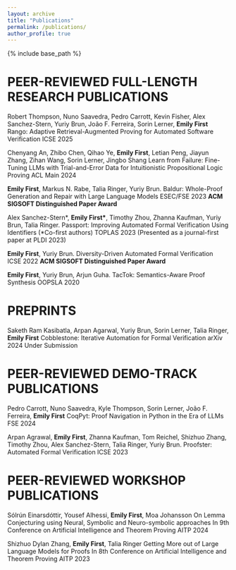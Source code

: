 ```yaml
---
layout: archive
title: "Publications"
permalink: /publications/
author_profile: true
---
```


{% include base_path %}


PEER-REVIEWED FULL-LENGTH RESEARCH PUBLICATIONS 
======
Robert Thompson, Nuno Saavedra, Pedro Carrott, Kevin Fisher, Alex Sanchez-Stern, Yuriy Brun, João F. Ferreira, Sorin Lerner, **Emily First**
Rango: Adaptive Retrieval-Augmented Proving for Automated Software Verification
ICSE 2025

Chenyang An, Zhibo Chen, Qihao Ye, **Emily First**, Letian Peng, Jiayun Zhang, Zihan Wang, Sorin Lerner, Jingbo Shang
Learn from Failure: Fine-Tuning LLMs with Trial-and-Error Data for Intuitionistic Propositional Logic Proving
ACL Main 2024

**Emily First**, Markus N. Rabe, Talia Ringer, Yuriy Brun. 
Baldur: Whole-Proof Generation and Repair with Large Language Models 
ESEC/FSE 2023
**ACM SIGSOFT Distinguished Paper Award**

Alex Sanchez-Stern*, **Emily First\***, Timothy Zhou, Zhanna Kaufman, Yuriy Brun, Talia Ringer.  Passport: Improving Automated Formal Verification Using Identifiers (*Co-first authors) 
TOPLAS 2023
(Presented as a journal-first paper at PLDI 2023)

**Emily First**, Yuriy Brun. 
Diversity-Driven Automated Formal Verification  
ICSE 2022
**ACM SIGSOFT Distinguished Paper Award**

**Emily First**, Yuriy Brun, Arjun Guha. 
TacTok: Semantics-Aware Proof Synthesis 
OOPSLA 2020

PREPRINTS
======
Saketh Ram Kasibatla, Arpan Agarwal, Yuriy Brun, Sorin Lerner, Talia Ringer, **Emily First**
Cobblestone: Iterative Automation for Formal Verification 
arXiv 2024
Under Submission

PEER-REVIEWED DEMO-TRACK PUBLICATIONS
======
Pedro Carrott, Nuno Saavedra, Kyle Thompson, Sorin Lerner, João F. Ferreira, **Emily First** 
CoqPyt: Proof Navigation in Python in the Era of LLMs 
FSE 2024 

Arpan Agrawal, **Emily First**, Zhanna Kaufman, Tom Reichel, Shizhuo Zhang, Timothy Zhou,  Alex Sanchez-Stern, Talia Ringer, Yuriy Brun. 
Proofster: Automated Formal Verification 
ICSE 2023


PEER-REVIEWED WORKSHOP PUBLICATIONS 
======
Sólrún Einarsdóttir, Yousef Alhessi, **Emily First**, Moa Johansson
On Lemma Conjecturing using Neural, Symbolic and Neuro-symbolic approaches
In 9th Conference on Artificial Intelligence and Theorem Proving
AITP 2024

Shizhuo Dylan Zhang, **Emily First**, Talia Ringer
Getting More out of Large Language Models for Proofs
In 8th Conference on Artificial Intelligence and Theorem Proving
AITP 2023
